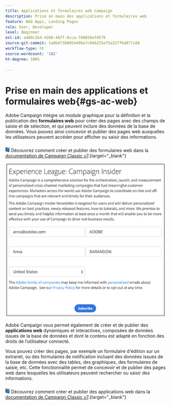 ```yaml
---
title: Applications et formulaires web Campaign
description: Prise en main des applications et formulaires web
feature: Web Apps, Landing Pages
role: User, Developer
level: Beginner
exl-id: a460c1b4-4266-46ff-8cca-748050afd579
source-git-commit: 1a0b473b005449be7c846225e75a227f6d877c88
workflow-type: ht
source-wordcount: '182'
ht-degree: 100%

---
```


# Prise en main des applications et formulaires web{#gs-ac-web}

Adobe Campaign intègre un module graphique pour la définition et la publication des **formulaires web** pour créer des pages avec des champs de saisie et de sélection, et qui peuvent inclure des données de la base de données. Vous pouvez ainsi concevoir et publier des pages web auxquelles les utilisateurs peuvent accéder pour afficher ou saisir des informations.

![](../assets/do-not-localize/book.png) Découvrez comment créer et publier des formulaires web dans la [documentation de Campaign Classic v7](https://experienceleague.adobe.com/docs/campaign-classic/using/designing-content/web-forms/about-web-forms.html?lang=fr#designing-content).{target="_blank"}

![](assets/sample.png)

Adobe Campaign vous permet également de créer et de publier des **applications web** dynamiques et interactives, composées de données issues de la base de données et dont le contenu est adapté en fonction des droits de l’utilisateur connecté.

Vous pouvez créer des pages, par exemple un formulaire d&#39;édition sur un extranet, ou des formulaires de notification incluant des données issues de la base de données avec des tables, des graphiques, des formulaires de saisie, etc. Cette fonctionnalité permet de concevoir et de publier des pages web dans lesquelles les utilisateurs peuvent rechercher ou saisir des informations.

![](../assets/do-not-localize/book.png) Découvrez comment créer et publier des applications web dans la [documentation de Campaign Classic v7](https://experienceleague.adobe.com/docs/campaign-classic/using/designing-content/web-applications/about-web-applications.html?lang=fr#designing-content).{target="_blank"}
